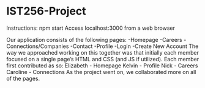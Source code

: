 # IST256-Project

Instructions:
npm start
Access localhost:3000 from a web browser

Our application consists of the following pages:
-Homepage
-Careers
-Connections/Companies
-Contact
-Profile
-Login
-Create New Account
The way we approached working on this together was that initially each member focused on a single page’s HTML and CSS (and JS if utilized). Each member first contributed as so:
Elizabeth - Homepage
Kelvin - Profile
Nick - Careers
Caroline - Connections 
As the project went on, we collaborated more on all of the pages.